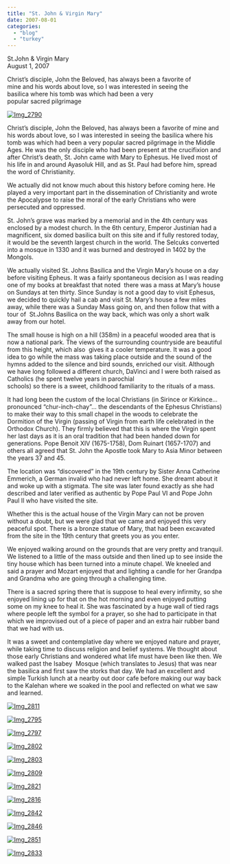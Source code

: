 ```yaml
---
title: "St. John & Virgin Mary"
date: 2007-08-01
categories: 
  - "blog"
  - "turkey"
---
```


St.John & Virgin Mary  
August 1, 2007

Christ’s disciple, John the Beloved, has always been a favorite of  
mine and his words about love, so I was interested in seeing the  
basilica where his tomb was which had been a very  
popular sacred pilgrimage

<!--more-->

[![Img_2790](https://pub-ac94b3f306b24c0dba4238943c97f2e1.r2.dev/soultravelers3/images/2008/02/29/img_2790.png "Img_2790")](https://pub-ac94b3f306b24c0dba4238943c97f2e1.r2.dev/photos/uncategorized/2008/02/29/img_2790.png)

  

Christ’s disciple, John the Beloved, has always been a favorite of mine and his words about love, so I was interested in seeing the basilica where his tomb was which had been a very popular sacred pilgrimage in the Middle Ages. He was the only disciple who had been present at the crucifixion and after Christ’s death, St. John came with Mary to Ephesus. He lived most of his life in and around Ayasoluk Hill, and as St. Paul had before him, spread the word of Christianity.

We actually did not know much about this history before coming here. He played a very important part in the dissemination of Christianity and wrote the Apocalypse to raise the moral of the early Christians who were persecuted and oppressed.

St. John’s grave was marked by a memorial and in the 4th century was enclosed by a modest church. In the 6th century, Emperor Justinian had a magnificent, six domed basilica built on this site and if fully restored today, it would be the seventh largest church in the world. The Selcuks converted into a mosque in 1330 and it was burned and destroyed in 1402 by the Mongols.

We actually visited St. Johns Basilica and the Virgin Mary’s house on a day before visiting Epheus. It was a fairly spontaneous decision as I was reading one of my books at breakfast that noted  there was a mass at Mary’s house on Sundays at ten thirty. Since Sunday is not a good day to visit Ephesus, we decided to quickly hail a cab and visit St. Mary’s house a few miles away, while there was a Sunday Mass going on, and then follow that with a tour of  St.Johns Basilica on the way back, which was only a short walk away from our hotel.

The small house is high on a hill (358m) in a peaceful wooded area that is now a national park. The views of the surrounding countryside are beautiful from this height, which also  gives it a cooler temperature. It was a good idea to go while the mass was taking place outside and the sound of the hymns added to the silence and bird sounds, enriched our visit. Although we have long followed a different church, DaVinci and I were both raised as Catholics (he spent twelve years in parochial  
schools) so there is a sweet, childhood familiarity to the rituals of a mass.

It had long been the custom of the local Christians (in Sirince or Kirkince... pronounced “chur-inch-chay”... the descendants of the Ephesus Christians) to make their way to this small chapel in the woods to celebrate the Dormition of the Virgin (passing of Virgin from earth life celebrated in the Orthodox Church). They firmly believed that this is where the Virgin spent her last days as it is an oral tradition that had been handed down for generations. Pope Benoit XIV (1675-1758), Dom Ruinart (1657-1707) and others all agreed that St. John the Apostle took Mary to Asia Minor between the years 37 and 45.

The location was “discovered” in the 19th century by Sister Anna Catherine Emmerich, a German invalid who had never left home. She dreamt about it and woke up with a stigmata. The site was later found exactly as she had described and later verified as authentic by Pope Paul VI and Pope John Paul II who have visited the site.

Whether this is the actual house of the Virgin Mary can not be proven without a doubt, but we were glad that we came and enjoyed this very peaceful spot. There is a bronze statue of Mary, that had been excavated from the site in the 19th century that greets you as you enter.

We enjoyed walking around on the grounds that are very pretty and tranquil. We listened to a little of the mass outside and then lined up to see inside the tiny house which has been turned into a minute chapel. We kneeled and said a prayer and Mozart enjoyed that and lighting a candle for her Grandpa and Grandma who are going through a challenging time.

There is a sacred spring there that is suppose to heal every infirmity, so she enjoyed lining up for that on the hot morning and even enjoyed putting some on my knee to heal it. She was fascinated by a huge wall of tied rags where people left the symbol for a prayer, so she had to participate in that which we improvised out of a piece of paper and an extra hair rubber band that we had with us.

It was a sweet and contemplative day where we enjoyed nature and prayer, while taking time to discuss religion and belief systems. We thought about those early Christians and wondered what life must have been like then. We walked past the Isabey  Mosque (which translates to Jesus) that was near the basilica and first saw the storks that day. We had an excellent and simple Turkish lunch at a nearby out door cafe before making our way back to the Kalehan where we soaked in the pool and reflected on what we saw and learned.

[![Img_2811](https://pub-ac94b3f306b24c0dba4238943c97f2e1.r2.dev/soultravelers3/images/2008/02/29/img_2811.png "Img_2811")](https://pub-ac94b3f306b24c0dba4238943c97f2e1.r2.dev/photos/uncategorized/2008/02/29/img_2811.png)

[![Img_2795](https://pub-ac94b3f306b24c0dba4238943c97f2e1.r2.dev/soultravelers3/images/2008/02/29/img_2795.png "Img_2795")](https://pub-ac94b3f306b24c0dba4238943c97f2e1.r2.dev/photos/uncategorized/2008/02/29/img_2795.png)

[![Img_2797](https://pub-ac94b3f306b24c0dba4238943c97f2e1.r2.dev/soultravelers3/images/2008/02/29/img_2797.png "Img_2797")](https://pub-ac94b3f306b24c0dba4238943c97f2e1.r2.dev/photos/uncategorized/2008/02/29/img_2797.png)

[![Img_2802](https://pub-ac94b3f306b24c0dba4238943c97f2e1.r2.dev/soultravelers3/images/2008/02/29/img_2802.png "Img_2802")](https://pub-ac94b3f306b24c0dba4238943c97f2e1.r2.dev/photos/uncategorized/2008/02/29/img_2802.png)

[![Img_2803](https://pub-ac94b3f306b24c0dba4238943c97f2e1.r2.dev/soultravelers3/images/2008/02/29/img_2803.png "Img_2803")](https://pub-ac94b3f306b24c0dba4238943c97f2e1.r2.dev/photos/uncategorized/2008/02/29/img_2803.png)

[![Img_2809](https://pub-ac94b3f306b24c0dba4238943c97f2e1.r2.dev/soultravelers3/images/2008/02/29/img_2809.png "Img_2809")](https://pub-ac94b3f306b24c0dba4238943c97f2e1.r2.dev/photos/uncategorized/2008/02/29/img_2809.png)

[![Img_2821](https://pub-ac94b3f306b24c0dba4238943c97f2e1.r2.dev/soultravelers3/images/2008/02/29/img_2821.png "Img_2821")](https://pub-ac94b3f306b24c0dba4238943c97f2e1.r2.dev/photos/uncategorized/2008/02/29/img_2821.png)

[![Img_2816](https://pub-ac94b3f306b24c0dba4238943c97f2e1.r2.dev/soultravelers3/images/2008/02/29/img_2816.png "Img_2816")](https://pub-ac94b3f306b24c0dba4238943c97f2e1.r2.dev/photos/uncategorized/2008/02/29/img_2816.png)

[![Img_2842](https://pub-ac94b3f306b24c0dba4238943c97f2e1.r2.dev/soultravelers3/images/2008/02/29/img_2842.png "Img_2842")](https://pub-ac94b3f306b24c0dba4238943c97f2e1.r2.dev/photos/uncategorized/2008/02/29/img_2842.png)

[![Img_2846](https://pub-ac94b3f306b24c0dba4238943c97f2e1.r2.dev/soultravelers3/images/2008/02/29/img_2846.png "Img_2846")](https://pub-ac94b3f306b24c0dba4238943c97f2e1.r2.dev/photos/uncategorized/2008/02/29/img_2846.png)

[![Img_2851](https://pub-ac94b3f306b24c0dba4238943c97f2e1.r2.dev/soultravelers3/images/2008/02/29/img_2851.png "Img_2851")](https://pub-ac94b3f306b24c0dba4238943c97f2e1.r2.dev/photos/uncategorized/2008/02/29/img_2851.png)

[![Img_2833](https://pub-ac94b3f306b24c0dba4238943c97f2e1.r2.dev/soultravelers3/images/2008/02/29/img_2833.png "Img_2833")](https://pub-ac94b3f306b24c0dba4238943c97f2e1.r2.dev/photos/uncategorized/2008/02/29/img_2833.png)

